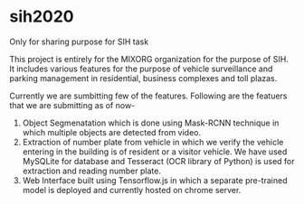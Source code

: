 # sih2020
Only for sharing purpose for SIH task

This project is entirely for the MIXORG organization for the purpose of SIH.
It includes various features for the purpose of vehicle surveillance and parking management in residential, business complexes and toll plazas.

Currently we are sumbitting few of the features. Following are the featuers that we are submitting as of now-
1. Object Segmenatation which is done using Mask-RCNN technique in which multiple objects are detected from video.
2. Extraction of number plate from vehicle in which we verify the vehicle entering in the building is of resident or a visitor vehicle. We have used MySQLite for database and Tesseract (OCR library of Python) is used for extraction and reading number plate.
3. Web Interface built using Tensorflow.js in which a separate pre-trained model is deployed and currently hosted on chrome server.
